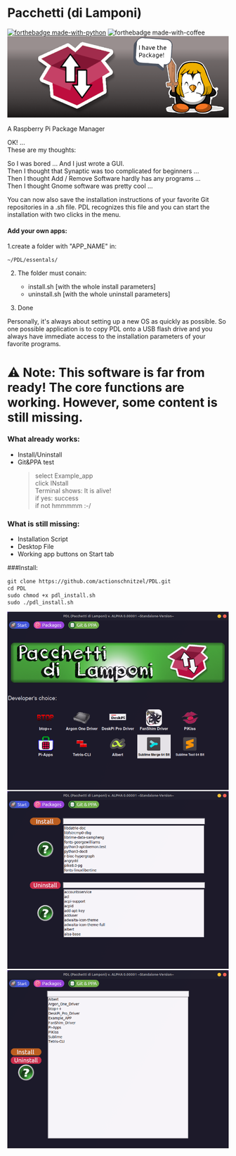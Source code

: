 # Pacchetti (di Lamponi)     
[![forthebadge made-with-python](http://ForTheBadge.com/images/badges/made-with-python.svg)](https://www.python.org/)
![forthebadge made-with-coffee](https://github.com/actionschnitzel/PiGro-Aid-/blob/gh-pages/powered-by-coffee.svg)
![GUI](https://github.com/actionschnitzel/tingsandstuff/blob/main/header_Y.png)


A Raspberry Pi Package Manager    
    
OK! ...    
These are my thoughts:    
    
So I was bored ... And I just wrote a GUI.    
Then I thought that Synaptic was too complicated for beginners ...    
Then I thought Add / Remove Software hardly has any programs ...   
Then I thought Gnome software was pretty cool ...    
    
You can now also save the installation instructions of your favorite Git repositories in a .sh file. PDL recognizes this file and you can start the installation with two clicks in the menu.    
    
#### Add your own apps:    
    
1.create a folder with "APP_NAME" in:    
```    
~/PDL/essentals/
```
2. The folder must conain:    
	- install.sh [with the whole install parameters]    
	- uninstall.sh [with the whole uninstall parameters]    
	
3. Done
    
Personally, it's always about setting up a new OS as quickly as possible. So one possible application is to copy PDL onto a USB flash drive and you always have immediate access to the installation parameters of your favorite programs.

    
# :warning: Note: This software is far from ready! The core functions are working. However, some content is still missing.    

### What already works:    
- Install/Uninstall    
- Git&PPA test    
	> select Example_app    
	> click INstall    
	> Terminal shows: It is alive!    
	> if yes: success    
	> if not hmmmmm :-/    
### What is still missing:    
- Installation Script
- Desktop File
- Working app buttons on Start tab


###Install:
```
git clone https://github.com/actionschnitzel/PDL.git
cd PDL
sudo chmod +x pdl_install.sh
sudo ./pdl_install.sh  
```

    


![GUI](https://github.com/actionschnitzel/PDL/blob/main/1.png)
![GUI](https://github.com/actionschnitzel/PDL/blob/main/2.png)
![GUI](https://github.com/actionschnitzel/PDL/blob/main/3.png)
